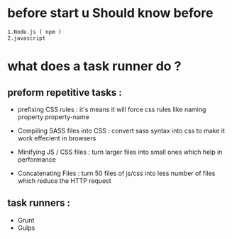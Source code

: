 # before start u Should know before 
    1.Node.js ( npm )
    2.javascript  

# what does a task runner do ? 

## preform repetitive tasks : 

- prefixing CSS rules :
    it's means it will force css rules like naming property 
    property-name 

- Compiling SASS files into CSS : 
    convert sass syntax into css to make it work effecient in browsers 

- Minifying JS / CSS files : turn larger files into small ones which help in performance 

- Concatenating Files : turn 50 files of js/css into less number of files which reduce the HTTP request 

## task runners : 
- Grunt 
- Gulps